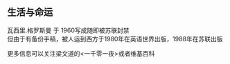 ## 生活与命运
瓦西里.格罗斯曼 于 1960写成随即被苏联封禁  
但由于有备份手稿，被人运到西方于1980年在英语世界出版，1988年在苏联出版  

更多信息可以关注梁文道的<一千零一夜>或者维基百科  

